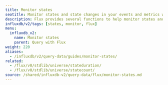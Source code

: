 ```yaml
---
title: Monitor states
seotitle: Monitor states and state changes in your events and metrics with Flux.
description: Flux provides several functions to help monitor states and state changes in your data.
influxdb/v2/tags: [states, monitor, flux]
menu:
  influxdb_v2:
    name: Monitor states
    parent: Query with Flux
weight: 220
aliases:
  - /influxdb/v2/query-data/guides/monitor-states/
related:
  - /flux/v0/stdlib/universe/stateduration/
  - /flux/v0/stdlib/universe/statecount/
source: /shared/influxdb-v2/query-data/flux/monitor-states.md
---
```


<!-- The content for this file is located at
// SOURCE content/shared/influxdb-v2/query-data/flux/monitor-states.md -->

